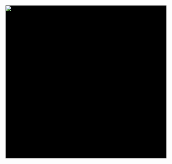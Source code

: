 <div style="width:100%;height:480px;background-color:black;text-align:center;">
  <a href="https://lh3.googleusercontent.com/MO9B5o9GRJ1bsiPxgWZA1TUibLkH8hDNYKfWQdldnCnCwJUBn3b4nI9LahZY0-Ojoqbv39oolS-kj8frkvgL4CvIkpxuwP4pFLZApLt-f_DQ4wO25dtU90mc_Ai89ykAC8qaPr3svA=w1920-h1080" target="_blank">
    <img style="height:100%;border:0;" src="https://lh3.googleusercontent.com/MO9B5o9GRJ1bsiPxgWZA1TUibLkH8hDNYKfWQdldnCnCwJUBn3b4nI9LahZY0-Ojoqbv39oolS-kj8frkvgL4CvIkpxuwP4pFLZApLt-f_DQ4wO25dtU90mc_Ai89ykAC8qaPr3svA=h480" />
  </a>
</div>
